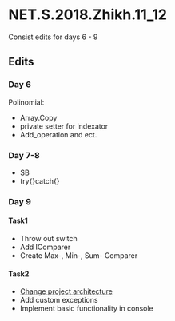 # NET.S.2018.Zhikh.11_12
Consist edits for days 6 - 9
## Edits
### Day 6
Polinomial:
- Array.Copy
- private setter for indexator
- Add_operation and ect.
### Day 7-8
- SB
- try{}catch{}
### Day 9
#### Task1
- Throw out switch
- Add IComparer
- Create Max-, Min-, Sum- Comparer
#### Task2
- [Change project architecture](https://github.com/Zhikh/NET.S.2018.Zhikh.09/commit/fd3d42db8dc3d961c24d8448d0873653f0750cf7)
- Add custom exceptions
- Implement basic functionality in console
